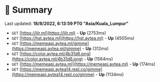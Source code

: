 # 📖 Summary
Last updated: **18/8/2022, 6:13:59 PTG "Asia/Kuala_Lumpur"**

- `GET` [https://lilr.ml](https://lilr.ml) - **Up** (2753ms)
- `GET` [https://hst.aytea.ml](https://hst.aytea.ml) - **Up** (4505ms)
- `GET` [https://memeapi.aytea.ml/gimme](https://memeapi.aytea.ml/gimme) - **Up** (312ms)
- `GET` [https://color.aytea.ml/4b31d6.png](https://color.aytea.ml/4b31d6.png) - **Up** (1584ms)
- `GET` [https://memeapi.aytea.ml](https://memeapi.aytea.ml) - **Up** (174ms)
- `GET` [https://memeapi.aytea14.repl.co/gimme](https://memeapi.aytea14.repl.co/gimme) - **Up** (1134ms)
